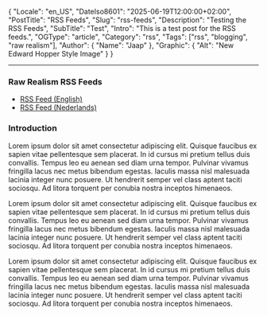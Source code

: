﻿{
  "Locale": "en_US",
  "DateIso8601": "2025-06-19T12:00:00+02:00",
  "PostTitle": "RSS Feeds",
  "Slug": "rss-feeds",
  "Description": "Testing the RSS Feeds",
  "SubTitle": "Test",
  "Intro": "This is a test post for the RSS feeds.",
  "OGType": "article",
  "Category": "rss",
  "Tags": ["rss", "blogging", "raw realism"],
  "Author": {
    "Name": "Jaap"
  },
  "Graphic": {
    "Alt": "New Edward Hopper Style Image"
  }
}

---

### Raw Realism RSS Feeds

- [RSS Feed (English)](/feed-en.xml)
- [RSS Feed (Nederlands)](/feed-nl.xml)

### Introduction

Lorem ipsum dolor sit amet consectetur adipiscing elit. Quisque faucibus ex sapien vitae pellentesque sem placerat. In id cursus mi pretium tellus duis convallis. Tempus leo eu aenean sed diam urna tempor. Pulvinar vivamus fringilla lacus nec metus bibendum egestas. Iaculis massa nisl malesuada lacinia integer nunc posuere. Ut hendrerit semper vel class aptent taciti sociosqu. Ad litora torquent per conubia nostra inceptos himenaeos.

Lorem ipsum dolor sit amet consectetur adipiscing elit. Quisque faucibus ex sapien vitae pellentesque sem placerat. In id cursus mi pretium tellus duis convallis. Tempus leo eu aenean sed diam urna tempor. Pulvinar vivamus fringilla lacus nec metus bibendum egestas. Iaculis massa nisl malesuada lacinia integer nunc posuere. Ut hendrerit semper vel class aptent taciti sociosqu. Ad litora torquent per conubia nostra inceptos himenaeos.

Lorem ipsum dolor sit amet consectetur adipiscing elit. Quisque faucibus ex sapien vitae pellentesque sem placerat. In id cursus mi pretium tellus duis convallis. Tempus leo eu aenean sed diam urna tempor. Pulvinar vivamus fringilla lacus nec metus bibendum egestas. Iaculis massa nisl malesuada lacinia integer nunc posuere. Ut hendrerit semper vel class aptent taciti sociosqu. Ad litora torquent per conubia nostra inceptos himenaeos.
